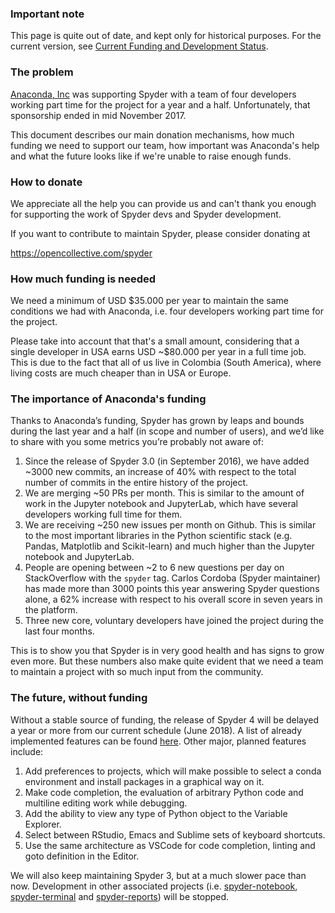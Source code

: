 ### Important note

This page is quite out of date, and kept only for historical purposes. For the current version, see [Current Funding and Development Status](https://github.com/spyder-ide/spyder/wiki/Current-Funding-and-Development-Status).

### The problem

[Anaconda, Inc](https://www.anaconda.com/) was supporting Spyder with a team of four developers working part time for the project for a year and a half. Unfortunately, that sponsorship ended in mid November 2017.

This document describes our main donation mechanisms, how much funding we need to support our team, how important was Anaconda's help and what the future looks like if we're unable to raise enough funds.

### How to donate

We appreciate all the help you can provide us and can't thank you enough for supporting the work of Spyder devs and Spyder development.

If you want to contribute to maintain Spyder, please consider donating at

https://opencollective.com/spyder


### How much funding is needed

We need a minimum of USD $35.000 per year to maintain the same conditions we had with Anaconda, i.e. four developers working part time for the project.

Please take into account that that's a small amount, considering that a single developer in USA earns USD ~$80.000 per year in a full time job. This is due to the fact that all of us live in Colombia (South America), where living costs are much cheaper than in USA or Europe.


### The importance of Anaconda's funding

Thanks to Anaconda’s funding, Spyder has grown by leaps and bounds during the last year and a half (in scope and number of users), and we’d like to share with you some metrics you’re probably not aware of:

1. Since the release of Spyder 3.0 (in September 2016), we have added ~3000 new commits, an increase of 40% with respect to the total number of commits in the entire history of the project.
2. We are merging ~50 PRs per month. This is similar to the amount of work in the Jupyter notebook and JupyterLab, which have several developers working full time for them.
3. We are receiving ~250 new issues per month on Github. This is similar to the most important libraries in the Python scientific stack (e.g. Pandas, Matplotlib and Scikit-learn) and much higher than the Jupyter notebook and JupyterLab.
4. People are opening between ~2 to 6 new questions per day on StackOverflow with the `spyder` tag. Carlos Cordoba (Spyder maintainer) has made more than 3000 points this year answering Spyder questions alone, a 62% increase with respect to his overall score in seven years in the platform.
5. Three new core, voluntary developers have joined the project during the last four months.

This is to show you that Spyder is in very good health and has signs to grow even more. But these numbers also make quite evident that we need a team to maintain a project with so much input from the community.


### The future, without funding

Without a stable source of funding, the release of Spyder 4 will be delayed a year or more from our current schedule (June 2018). A list of already implemented features can be found [here](https://github.com/spyder-ide/spyder/wiki/Beta-version-changelog). Other major, planned features include:

1. Add preferences to projects, which will make possible to select a conda environment and install packages in a graphical way on it.
2. Make code completion, the evaluation of arbitrary Python code and multiline editing work while debugging.
3. Add the ability to view any type of Python object to the Variable Explorer.
4. Select between RStudio, Emacs and Sublime sets of keyboard shortcuts.
5. Use the same architecture as VSCode for code completion, linting and goto definition in the Editor.

We will also keep maintaining Spyder 3, but at a much slower pace than now. Development in other associated projects (i.e. [spyder-notebook](https://github.com/spyder-ide/spyder-notebook), [spyder-terminal](https://github.com/spyder-ide/spyder-terminal) and [spyder-reports](https://github.com/spyder-ide/spyder-reports)) will be stopped.